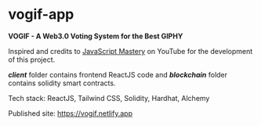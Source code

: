 # vogif-app

**VOGIF - A Web3.0 Voting System for the Best GIPHY**

Inspired and credits to <a href="https://youtu.be/Wn_Kb3MR_cU">JavaScript Mastery</a> on YouTube for the development of this project.

_**client**_ folder contains frontend ReactJS code and _**blockchain**_ folder contains solidity smart contracts.

Tech stack: ReactJS, Tailwind CSS, Solidity, Hardhat, Alchemy 

Published site: https://vogif.netlify.app
